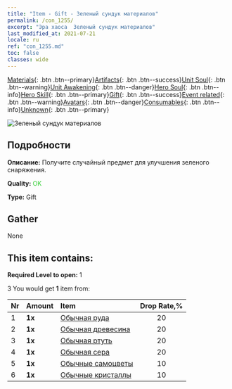 ```yaml
---
title: "Item - Gift - Зеленый сундук материалов"
permalink: /con_1255/
excerpt: "Эра хаоса  Зеленый сундук материалов"
last_modified_at: 2021-07-21
locale: ru
ref: "con_1255.md"
toc: false
classes: wide
---
```

 [Materials](/ItemsRU/){: .btn .btn--primary}[Artifacts](/ItemsRU/Artifacts/){: .btn .btn--success}[Unit Soul](/ItemsRU/UnitSoul/){: .btn .btn--warning}[Unit Awakening](/ItemsRU/UnitAwakening/){: .btn .btn--danger}[Hero Soul](/ItemsRU/HeroSoul/){: .btn .btn--info}[Hero Skill](/ItemsRU/HeroSkill/){: .btn .btn--primary}[Gift](/ItemsRU/Gift/){: .btn .btn--success}[Event related](/ItemsRU/Events/){: .btn .btn--warning}[Avatars](/ItemsRU/Avatars/){: .btn .btn--danger}[Consumables](/ItemsRU/Consumables/){: .btn .btn--info}[Unknown](/ItemsRU/Unknown/){: .btn .btn--primary}

 ![Зеленый сундук материалов](/images/t/i_304002.png)

## Подробности
 **Описание:** Получите случайный предмет для улучшения зеленого снаряжения.

 **Quality:** <span style="color: #32CD32">OK</span>

 **Type:** Gift

## Gather

  None

## This item contains:

 **Required Level to open:** 1

 3 You would get **1** item  from:

  | Nr | Amount |     Item    | Drop Rate,% |
  |:---|:-------|:------------|:---------:|
  | 1 |  **1x** | [Обычная руда](/ItemsRU/mat_6/) | 20 | 
  | 2 |  **1x** | [Обычная древесина](/ItemsRU/mat_7/) | 20 | 
  | 3 |  **1x** | [Обычная ртуть](/ItemsRU/mat_8/) | 20 | 
  | 4 |  **1x** | [Обычная сера](/ItemsRU/mat_9/) | 20 | 
  | 5 |  **1x** | [Обычные самоцветы](/ItemsRU/mat_10/) | 10 | 
  | 6 |  **1x** | [Обычные кристаллы](/ItemsRU/mat_11/) | 10 | 
